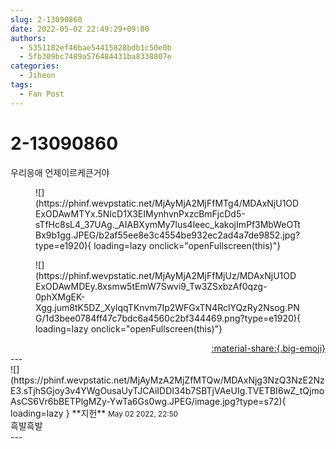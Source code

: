 ```yaml
---
slug: 2-13090860
date: 2022-05-02 22:49:29+09:00
authors:
  - 5351182ef46bae54415828bdb1c50e0b
  - 5fb309bc7489a576484431ba8338807e
categories:
  - Jiheon
tags:
  - Fan Post
---
```


# 2-13090860

<div class="post-container" markdown="1">
<div class="content-container md-sidebar__scrollwrap" markdown="1">

우리응애 언제이르케큰거야
<figure markdown="1">
![](https://phinf.wevpstatic.net/MjAyMjA2MjFfMTg4/MDAxNjU1ODExODAwMTYx.5NIcD1X3EIMynhvnPxzcBmFjcDd5-sTfHc8sL4_37UAg._AIABXymMy7lus4leec_kakojImPf3MbWeOTtBx9b1gg.JPEG/b2af55ee8e3c4554be932ec2ad4a7de9852.jpg?type=e1920){ loading=lazy onclick="openFullscreen(this)"}
</figure>

<figure markdown="1">
![](https://phinf.wevpstatic.net/MjAyMjA2MjFfMjUz/MDAxNjU1ODExODAwMDEy.8xsmw5tEmW7Swvi9_Tw3ZSxbzAf0qzg-0phXMgEK-Xgg.jum8tK5DZ_XylqqTKnvm7Ip2WFGxTN4RclYQzRy2Nsog.PNG/1d3bee0784ff47c7bdc6a4560c2bf344469.png?type=e1920){ loading=lazy onclick="openFullscreen(this)"}
</figure>


</div>
</div>

<div style="text-align: right;" markdown="1">
<a href="https://weverse.io/fromis9/fanpost/2-13090860" style="text-align: right;">:material-share:{.big-emoji}</a>
</div>
---

<div class="comments-container md-sidebar__scrollwrap" markdown="1">
<div class="comment" markdown="1">
<div class='id-container' markdown="1">
![](https://phinf.wevpstatic.net/MjAyMzA2MjZfMTQw/MDAxNjg3NzQ3NzE2NzE3.sTjhSGjoy3v4YWgOusaUyTJCAiIDDI34b7SBTjVAeUIg.TVETBI6wZ_tQjmoAsCS6Vr6bBETPlgMZy-YwTa6Gs0wg.JPEG/image.jpg?type=s72){ loading=lazy }
**<span class="artist">지헌</span>** <small>May 02 2022, 22:50</small><br>
</div>
<div class='comment-body' markdown="1">
흑발흑발
</div>
</div>
</div>
---
